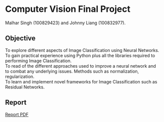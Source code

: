 # Computer Vision Final Project
Malhar Singh (100829423) and Johnny Liang (100832977).

## Objective
To explore different aspects of Image Classification using Neural Networks. <br>
To gain practical experience using Python plus all the libraries required to performing Image Classification. <br>
To read of the different approaches used to improve a neural network and to combat any underlying issues. Methods such as normalization, regularization. <br>
To learn and implement novel frameworks for Image Classification such as Residual Networks.

## Report
[Report PDF](https://github.com/JohnnyLiang-OTU/CV_final_project/blob/main/Final_Report.pdf)
